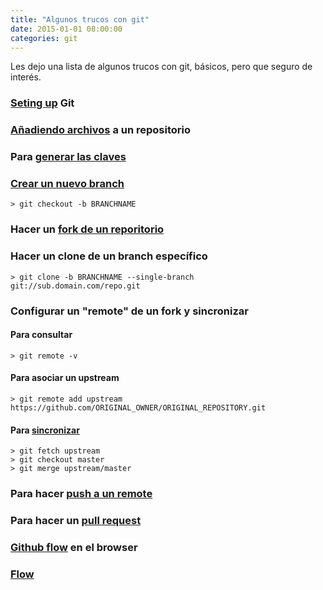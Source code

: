 ```yaml
---
title: "Algunos trucos con git"
date: 2015-01-01 08:00:00
categories: git
---
```


Les dejo una lista de algunos trucos con git, básicos, pero que seguro de interés.

### [Seting up][1] Git

### [Añadiendo archivos][2] a un repositorio

### Para [generar las claves][3]

### [Crear un nuevo branch][4]

	> git checkout -b BRANCHNAME

### Hacer un [fork de un reporitorio][5]

### Hacer un clone de un branch específico

	> git clone -b BRANCHNAME --single-branch git://sub.domain.com/repo.git

### Configurar un "remote" de un fork y sincronizar

#### Para consultar

	> git remote -v

#### Para asociar un upstream

	> git remote add upstream https://github.com/ORIGINAL_OWNER/ORIGINAL_REPOSITORY.git

#### Para [sincronizar][6]

	> git fetch upstream
	> git checkout master
	> git merge upstream/master

### Para hacer [push a un remote][7]

### Para hacer un [pull request][8]

### [Github flow][10] en el browser

### [Flow][11]


[1]: https://help.github.com/articles/set-up-git/ "Set up git"
[2]: https://help.github.com/articles/adding-a-file-to-a-repository-from-the-command-line/ "Add files"
[3]: https://help.github.com/articles/generating-ssh-keys/ "Generating ssh-keys"
[4]: https://help.github.com/articles/creating-and-deleting-branches-within-your-repository/ "Create a branch"
[5]: https://help.github.com/articles/fork-a-repo/ "Forking a repo"
[6]: https://help.github.com/articles/syncing-a-fork/ "Syncing a fork"
[7]: https://help.github.com/articles/pushing-to-a-remote/ "Pushing to a remote"
[8]: https://help.github.com/articles/using-pull-requests/ "Pull Request"
[9]: https://help.github.com/articles/which-remote-url-should-i-use/ "Remote url to use"
[10]: https://help.github.com/articles/github-flow-in-the-browser/ "Github flow in the browser"
[11]: https://guides.github.com/introduction/flow/ "Flow"